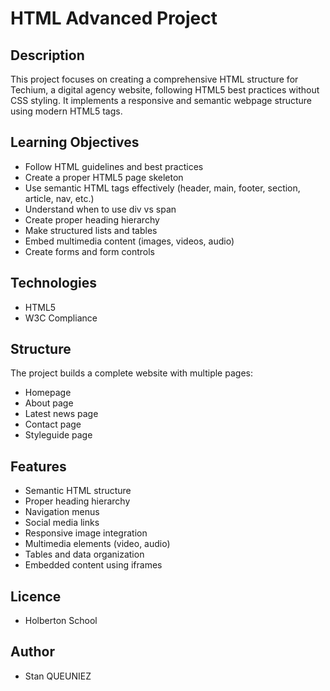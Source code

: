 # HTML Advanced Project

## Description
This project focuses on creating a comprehensive HTML structure for Techium, a digital agency website, following HTML5 best practices without CSS styling. It implements a responsive and semantic webpage structure using modern HTML5 tags.

## Learning Objectives
- Follow HTML guidelines and best practices
- Create a proper HTML5 page skeleton
- Use semantic HTML tags effectively (header, main, footer, section, article, nav, etc.)
- Understand when to use div vs span
- Create proper heading hierarchy
- Make structured lists and tables
- Embed multimedia content (images, videos, audio)
- Create forms and form controls

## Technologies
- HTML5
- W3C Compliance

## Structure
The project builds a complete website with multiple pages:
- Homepage
- About page
- Latest news page
- Contact page
- Styleguide page

## Features
- Semantic HTML structure
- Proper heading hierarchy
- Navigation menus
- Social media links
- Responsive image integration
- Multimedia elements (video, audio)
- Tables and data organization
- Embedded content using iframes

## Licence
- Holberton School

## Author
- Stan QUEUNIEZ